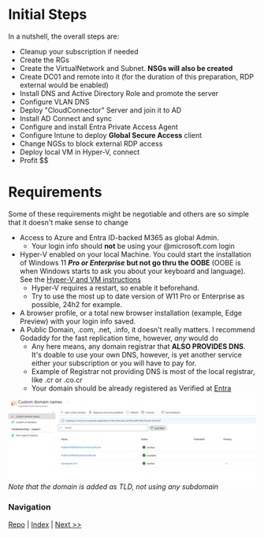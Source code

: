 # Initial Steps
In a nutshell, the overall steps are:

* Cleanup your subscription if needed
* Create the RGs
* Create the VirtualNetwork and Subnet. **NSGs will also be created**
* Create DC01 and remote into it (for the duration of this preparation, RDP external would be enabled)
* Install DNS and Active Directory Role and promote the server
* Configure VLAN DNS
* Deploy "CloudConnector" Server and join it to AD
* Install AD Connect and sync
* Configure and install Entra Private Access Agent
* Configure Intune to deploy **Global Secure Access** client
* Change NGSs to block external RDP access
* Deploy local VM in Hyper-V, connect
* Profit $$




# Requirements
Some of these requirements might be negotiable and others are so simple that it doesn't make sense to change
* Access to Azure and Entra ID-backed M365 as global Admin. 
  * Your login info should **not** be using your @microsoft.com login
* Hyper-V enabled on your local Machine. You could start the installation of Windows 11 ***Pro or Enterprise***  **but not go thru the OOBE** (OOBE is when Windows starts to ask you about your keyboard and language). See the [Hyper-V and VM instructions](/StepbyStep/0.5%20-%20Hyper-V.md)
  * Hyper-V requires a restart, so enable it beforehand. 
  * Try to use the most up to date version of W11 Pro or Enterprise as possible, 24h2 for example. 
* A browser profile, or a total new browser installation (example, Edge Preview) with your login info saved. 
* A Public Domain, .com, .net, .info, it doesn't really matters. I recommend Godaddy for the fast replication time, however, *any* would do
  * Any here means, any domain registrar that **ALSO PROVIDES DNS**. It's doable to use your own DNS, however, is yet another service either your subscription or you will have to pay for. 
  * Example of Registrar not providing DNS is most of the local registrar, like .cr or .co.cr
  * Your domain should be already registered as Verified at [Entra](https://entra.microsoft.com/?feature.msaljs=true#view/Microsoft_AAD_IAM/DomainsManagementMenuBlade/~/CustomDomainNames)

![Entra](<../screenshots/Screenshot 2025-05-07 094855.png>)*Note that the domain is added as TLD, not using any subdomain*

### Navigation
[Repo](https://github.com/JPCortesP/DemoBuilder) | 
[Index](index.md) | 
[Next >>](2-RGs_and_Network.md)